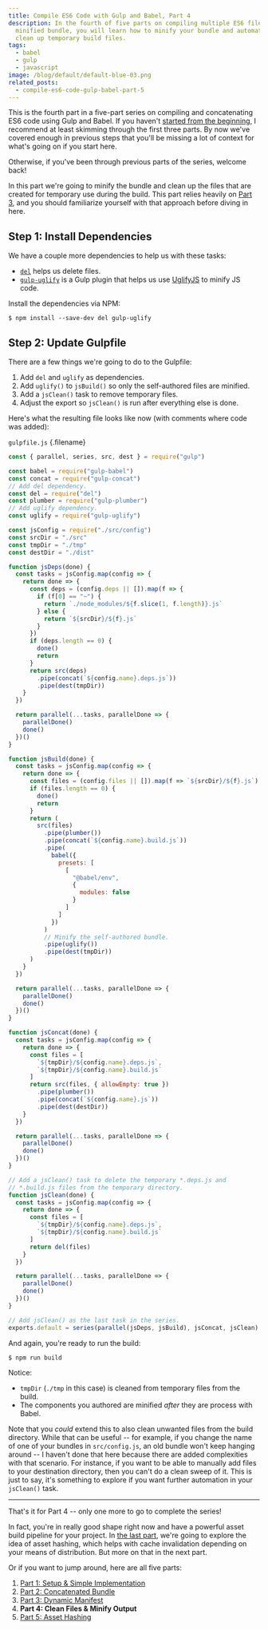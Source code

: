 ```yaml
---
title: Compile ES6 Code with Gulp and Babel, Part 4
description: In the fourth of five parts on compiling multiple ES6 files into a
  minified bundle, you will learn how to minify your bundle and automatically
  clean up temporary build files.
tags:
  - babel
  - gulp
  - javascript
image: /blog/default/default-blue-03.png
related_posts:
  - compile-es6-code-gulp-babel-part-5
---
```


This is the fourth part in a five-part series on compiling and concatenating ES6 code using Gulp and Babel. If you haven't [started from the beginning](/blog/compile-es6-code-gulp-babel-part-1/), I recommend at least skimming through the first three parts. By now we've covered enough in previous steps that you'll be missing a lot of context for what's going on if you start here.

Otherwise, if you've been through previous parts of the series, welcome back!

In this part we're going to minify the bundle and clean up the files that are created for temporary use during the build. This part relies heavily on [Part 3](/blog/compile-es6-code-gulp-babel-part-3/), and you should familiarize yourself with that approach before diving in here.

## Step 1: Install Dependencies

We have a couple more dependencies to help us with these tasks:

- [`del`](https://www.npmjs.com/package/del) helps us delete files.
- [`gulp-uglify`](https://www.npmjs.com/package/gulp-uglify) is a Gulp plugin that helps us use [UglifyJS](https://github.com/mishoo/UglifyJS2) to minify JS code.

Install the dependencies via NPM:

```
$ npm install --save-dev del gulp-uglify
```

## Step 2: Update Gulpfile

There are a few things we're going to do to the Gulpfile:

1. Add `del` and `uglify` as dependencies.
2. Add `uglify()` to `jsBuild()` so only the self-authored files are minified.
3. Add a `jsClean()` task to remove temporary files.
4. Adjust the export so `jsClean()` is run after everything else is done.

Here's what the resulting file looks like now (with comments where code was added):

`gulpfile.js` {.filename}

```js
const { parallel, series, src, dest } = require("gulp")

const babel = require("gulp-babel")
const concat = require("gulp-concat")
// Add del dependency.
const del = require("del")
const plumber = require("gulp-plumber")
// Add uglify dependency.
const uglify = require("gulp-uglify")

const jsConfig = require("./src/config")
const srcDir = "./src"
const tmpDir = "./tmp"
const destDir = "./dist"

function jsDeps(done) {
  const tasks = jsConfig.map(config => {
    return done => {
      const deps = (config.deps || []).map(f => {
        if (f[0] == "~") {
          return `./node_modules/${f.slice(1, f.length)}.js`
        } else {
          return `${srcDir}/${f}.js`
        }
      })
      if (deps.length == 0) {
        done()
        return
      }
      return src(deps)
        .pipe(concat(`${config.name}.deps.js`))
        .pipe(dest(tmpDir))
    }
  })

  return parallel(...tasks, parallelDone => {
    parallelDone()
    done()
  })()
}

function jsBuild(done) {
  const tasks = jsConfig.map(config => {
    return done => {
      const files = (config.files || []).map(f => `${srcDir}/${f}.js`)
      if (files.length == 0) {
        done()
        return
      }
      return (
        src(files)
          .pipe(plumber())
          .pipe(concat(`${config.name}.build.js`))
          .pipe(
            babel({
              presets: [
                [
                  "@babel/env",
                  {
                    modules: false
                  }
                ]
              ]
            })
          )
          // Minify the self-authored bundle.
          .pipe(uglify())
          .pipe(dest(tmpDir))
      )
    }
  })

  return parallel(...tasks, parallelDone => {
    parallelDone()
    done()
  })()
}

function jsConcat(done) {
  const tasks = jsConfig.map(config => {
    return done => {
      const files = [
        `${tmpDir}/${config.name}.deps.js`,
        `${tmpDir}/${config.name}.build.js`
      ]
      return src(files, { allowEmpty: true })
        .pipe(plumber())
        .pipe(concat(`${config.name}.js`))
        .pipe(dest(destDir))
    }
  })

  return parallel(...tasks, parallelDone => {
    parallelDone()
    done()
  })()
}

// Add a jsClean() task to delete the temporary *.deps.js and
// *.build.js files from the temporary directory.
function jsClean(done) {
  const tasks = jsConfig.map(config => {
    return done => {
      const files = [
        `${tmpDir}/${config.name}.deps.js`,
        `${tmpDir}/${config.name}.build.js`
      ]
      return del(files)
    }
  })

  return parallel(...tasks, parallelDone => {
    parallelDone()
    done()
  })()
}

// Add jsClean() as the last task in the series.
exports.default = series(parallel(jsDeps, jsBuild), jsConcat, jsClean)
```

And again, you're ready to run the build:

```
$ npm run build
```

Notice:

- `tmpDir` (`./tmp` in this case) is cleaned from temporary files from the build.
- The components you authored are minified _after_ they are process with Babel.

Note that you _could_ extend this to also clean unwanted files from the build directory. While that can be useful -- for example, if you change the name of one of your bundles in `src/config.js`, an old bundle won't keep hanging around -- I haven't done that here because there are added complexities with that scenario. For instance, if you want to be able to manually add files to your destination directory, then you can't do a clean sweep of it. This is just to say, it's something to explore if you want further automation in your `jsClean()` task.

---

That's it for Part 4 -- only one more to go to complete the series!

In fact, you're in really good shape right now and have a powerful asset build pipeline for your project. In [the last part](/blog/compile-es6-code-gulp-babel-part-5/), we're going to explore the idea of asset hashing, which helps with cache invalidation depending on your means of distribution. But more on that in the next part.

Or if you want to jump around, here are all five parts:

1. [Part 1: Setup & Simple Implementation](/blog/compile-es6-code-gulp-babel-part-1/)
2. [Part 2: Concatenated Bundle](/blog/compile-es6-code-gulp-babel-part-2/)
3. [Part 3: Dynamic Manifest](/blog/compile-es6-code-gulp-babel-part-3/)
4. **Part 4: Clean Files & Minify Output**
5. [Part 5: Asset Hashing](/blog/compile-es6-code-gulp-babel-part-5/)
